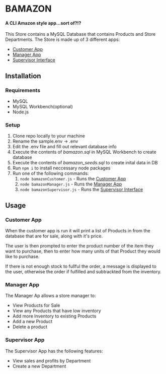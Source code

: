 # BAMAZON
#### A CLI Amazon style app...sort of?!?
This Store contains a MySQL Database that contains Products and Store Departments. The Store is made up of 3 different apps:
* [Customer App](#cust-app)
* [Manager App](#man-app)
* [Supervisor Interface](#sup-app)

## Installation
### Requirements
* MySQL
* MySQL Workbench(optional)
* Node.js

### Setup
1. Clone repo locally to your machine
2. Rename the sample.env -> .env
3. Edit the .env file and fill out relevant database info
4. Execute the contents of *bamazon.sql* in MySQL Workbench to create database
5. Execute the contents of *bamazon_seeds.sql* to create inital data in DB
6. Run `npm i` to install neccessary node packages
7. Run one of the following commands:
    1. `node bamazonCustomer.js` - Runs the [Customer App](#cust-app)
    2. `node bamazonManager.js` - Runs the [Manager App](#man-app)
    3. `node bamazonSupervisor.js` - Runs the [Supervisor Interface](#sup-app)
    
## Usage
### <a name="cust-app"></a>Customer App
When the customer app is run it will print a list of Products in from the database that are for sale, along with it's price. 

The user is then prompted to enter the product number of the item they want to purchase, then to enter how many units of that Product they would like to purchase.

If there is not enough stock to fullful the order, a message is displayed to the user, otherwise the order if fulfilled and subtrackted from the inventory.

### <a name="man-app"></a>Manager App
The Manager Ap allows a store manager to:
* View Products for Sale
* View any Products that have low inventory
* Add more Inventory to existing Products
* Add a new Product
* Delete a product

### <a name="sup-app"></a>Supervisor App
The Supervisor App has the following features:
* View sales and profits by Department
* Create a new Department
